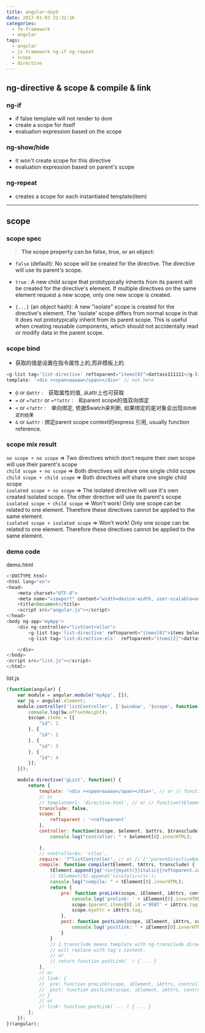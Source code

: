 ```yaml
---
title: angular-day9
date: 2017-01-03 22:31:16
categories:
  - fe-framework 
  - angular
tags:
  - angular
  - js framework ng-if ng-repeat 
  - scope 
  - directive
---
```


## ng-directive & scope & compile & link
### ng-if
- if false template will not render to dom
- create a scope for itself
- evaluation expression based on the scope

### ng-show/hide
- it won't create scope for this directive
- evaluation expression based on parent's scope
<!--more-->
### ng-repeat
- creates a scope for each instantiated template(item)

---
## scope 
### scope spec 

> __The scope property can be false, true, or an object:__

* `false` (default): No scope will be created for the directive. The directive will use its parent's scope.

* `true` : A new child scope that prototypically inherits from its parent will be created for the directive's element. 
If multiple directives on the same element request a new scope, only one new scope is created.

* `{...}` (an object hash): A new "isolate" scope is created for the directive's element. 
The 'isolate' scope differs from normal scope in that it does not prototypically inherit from its parent scope. 
This is useful when creating reusable components, which should not accidentally read or modify data in the parent scope.

### scope bind
- 获取的值是设置在指令属性上的,而非模板上的.

 ```js
 <g-list tag='list-directive' reftoparent="items[0]">dattass111111</g-list> // here 
 template: '<div ><span>aaaaa</span></div>' // not here
 ```

* `@` or `@attr` :　获取属性的值, 从attr上也可获取
* `=` or `=?attr` or `=*?attr` :　和parent scope的值双向绑定
* `<` or `<?attr` :　单向绑定, 依据$watch来判断, 如果绑定的是对象会出现`双向绑定的结果`
* `&` or `&attr` : 绑定parent scope context的express 引用, usually function reference.

### scope mix result
`no scope + no scope`  => Two directives which don't require their own scope will use their parent's scope  
`child scope + no scope`  => Both directives will share one single child scope  
`child scope + child scope`  => Both directives will share one single child scope  
`isolated scope + no scope`  => The isolated directive will use it's own created isolated scope. The other directive will use its parent's scope  
`isolated scope + child scope`  => Won't work! Only one scope can be related to one element. Therefore these directives cannot be applied to the same element.  
`isolated scope + isolated scope`  => Won't work! Only one scope can be related to one element. Therefore these directives cannot be applied to the same element.  

### demo code 
demo.html

```js
<!DOCTYPE html>
<html lang="en">
<head>
	<meta charset="UTF-8">
	<meta name="viewport" content="width=device-width, user-scalable=no, initial-scale=1.0, maximum-scale=1.0, minimum-scale=1.0">
	<title>Document</title>
	<script src="angular.js"></script>
</head>
<body ng-app='myApp'>
	<div ng-controller="listController">
		<g-list tag='list-directive' reftoparent="items[0]">items belong outter controller</g-list>
		<g-list tag='list-directive-els'  reftoparent="items[2]">dattass222222</g-list>

	</div>
</body>
<script src="list.js"></script>
</html>
```

list.js

```js
(function(angular) {
	var module = angular.module('myApp', []);
	var jq = angular.element;
	module.controller('listController', ['$window', '$scope', function($w, $scope) {
		console.log($w.offsetHeight);
		$scope.items = [{
			"id": 1
		}, {
			"id": 2
		}, {
			"id": 3
		}, {
			"id": 4
		}];
	}]);

	module.directive('gList', function() {
		return {
			template: '<div ><span>aaaaa</span></div>', // or // function(tElement, tAttrs) { ... },
			// or
			// templateUrl: 'directive.html', // or // function(tElement, tAttrs) { ... },
			transclude: false, 
			scope: {
				reftoparent : '<reftoparent'
			},
			controller: function($scope, $element, $attrs, $transclude) { 
				console.log("controller: " + $element[0].innerHTML);

			},
			// controllerAs: 'ctlas',
			require: '?^listController', // or // ['^parentDirectiveName', '?optionalDirectiveName', '?^optionalParent'],
			compile: function compile(tElement, tAttrs, transclude) {
				tElement.append(jq('<i>{{myattr}}italic{{reftoparent.id}}</i>').append(tElement.contents()));
				// tElement[0].append('<i>italic</i>');
				console.log("compile: " + tElement[0].innerHTML);
				return {
					pre: function preLink(scope, iElement, iAttrs, controller) {
						console.log('prelink: ' + iElement[0].innerHTML);
						scope.$parent.items[0].id ='9587' + iAttrs.tag;
						scope.myattr = iAttrs.tag;
					},
					post: function postLink(scope, iElement, iAttrs, controller) {
						console.log('postlink: ' + iElement[0].innerHTML);
					}
				} 
				// 1.transclude means template with ng-transclude directives . it's content 
				// will replace with tag's content.
				// or
				// return function postLink(  ) { ... }
			},
			// or
			// link: {
			//  pre: function preLink(scope, iElement, iAttrs, controller) { ... },
			//  post: function postLink(scope, iElement, iAttrs, controller) { ... }
			// }
			// or
			// link: function postLink( ... ) { ... }
		};
	});
})(angular);
```